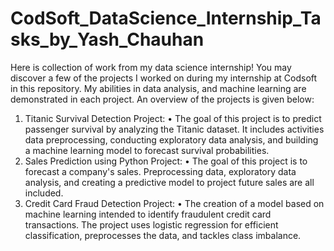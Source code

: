 # CodSoft_DataScience_Internship_Tasks_by_Yash_Chauhan
Here is collection of work from my data science internship! You may discover a few of the projects I worked on during my internship at Codsoft in this repository. My abilities in data analysis, and machine learning are demonstrated in each project. An overview of the projects is given below:
1.	Titanic Survival Detection Project:
•	The goal of this project is to predict passenger survival by analyzing the Titanic dataset. It includes activities data preprocessing, conducting exploratory data analysis, and building a machine learning model to forecast survival probabilities.
2.	Sales Prediction using Python Project:
•	The goal of this project is to forecast a company's sales. Preprocessing data, exploratory data analysis, and creating a predictive model to project future sales are all included.
3.	Credit Card Fraud Detection Project:
•	The creation of a model based on machine learning intended to identify fraudulent credit card transactions. The project uses logistic regression for efficient classification, preprocesses the data, and tackles class imbalance.

